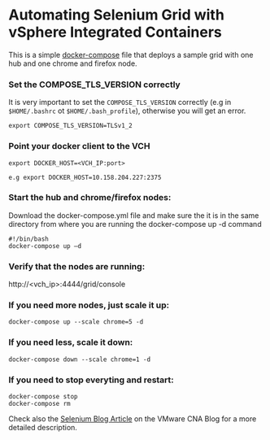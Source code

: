 # Automating Selenium Grid with vSphere Integrated Containers

This is a simple [docker-compose](https://docs.docker.com/compose/) file that deploys a sample grid with one hub and one chrome and firefox node. 


### Set the COMPOSE_TLS_VERSION correctly

It is very important to set the `COMPOSE_TLS_VERSION` correctly (e.g in `$HOME/.bashrc` ot `$HOME/.bash_profile`), otherwise you will get an error.

```
export COMPOSE_TLS_VERSION=TLSv1_2
```

### Point your docker client to the VCH

```
export DOCKER_HOST=<VCH_IP:port>

e.g export DOCKER_HOST=10.158.204.227:2375
```


### Start the hub and chrome/firefox nodes:
Download the docker-compose.yml file and make sure the it is in the same directory from where you are running the docker-compose up -d command

```
#!/bin/bash
docker-compose up –d
```

### Verify that the nodes are running:

http://<vch_ip>:4444/grid/console

### If you need more nodes, just scale it up:

```
docker-compose up --scale chrome=5 -d
```

### If you need less, scale it down:

```
docker-compose down --scale chrome=1 -d
```

### If you need to stop everyting and restart:

```
docker-compose stop
docker-compose rm
```

Check also the [Selenium Blog Article](https://blogs.vmware.com/cloudnative/2018/03/07/running-selenium-grid-vsphere-integrated-containers/) on the VMware CNA Blog for a more detailed description.
